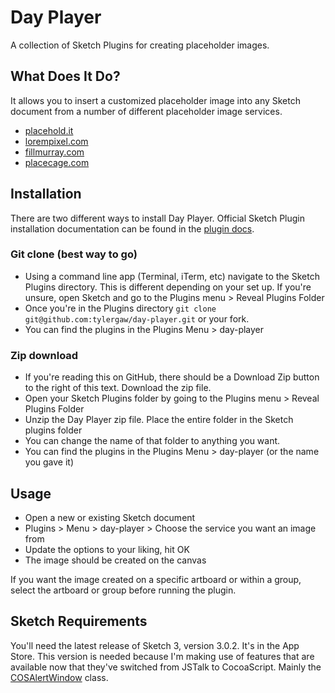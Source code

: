 # Day Player
A collection of Sketch Plugins for creating placeholder images.

## What Does It Do?
It allows you to insert a customized placeholder image into any Sketch document from a number
of different placeholder image services.

 - [placehold.it](http://placehold.it/)
 - [lorempixel.com](http://lorempixel.com/)
 - [fillmurray.com](http://www.fillmurray.com/)
 - [placecage.com](http://www.placecage.com/)

## Installation
There are two different ways to install Day Player. Official Sketch Plugin installation
documentation can be found in the [plugin docs](http://bohemiancoding.com/sketch/support/developer/01-introduction/01.html).

### Git clone (best way to go)
 - Using a command line app (Terminal, iTerm, etc) navigate to the Sketch Plugins
 directory. This is different depending on your set up. If you're unsure, open
 Sketch and go to the Plugins menu > Reveal Plugins Folder
 - Once you're in the Plugins directory `git clone git@github.com:tylergaw/day-player.git` or your fork.
 - You can find the plugins in the Plugins Menu > day-player

### Zip download
 - If you're reading this on GitHub, there should be a Download Zip button to the
 right of this text. Download the zip file.
 - Open your Sketch Plugins folder by going to the Plugins menu > Reveal Plugins Folder
 - Unzip the Day Player zip file. Place the entire folder in the Sketch plugins folder
 - You can change the name of that folder to anything you want.
 - You can find the plugins in the Plugins Menu > day-player (or the name you gave it)

## Usage

 - Open a new or existing Sketch document
 - Plugins > Menu > day-player > Choose the service you want an image from
 - Update the options to your liking, hit OK
 - The image should be created on the canvas

If you want the image created on a specific artboard or within a group, select
the artboard or group before running the plugin.

## Sketch Requirements
You'll need the latest release of Sketch 3, version 3.0.2. It's in the App Store.
This version is needed because I'm making use of features that are available now
that they've switched from JSTalk to CocoaScript. Mainly the
[COSAlertWindow](https://github.com/ccgus/CocoaScript/tree/master/src/framework) class.
